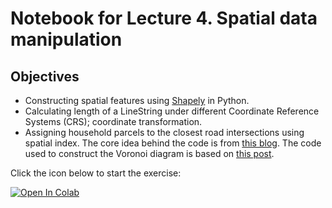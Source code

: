 # Notebook for Lecture 4. Spatial data manipulation

## Objectives
* Constructing spatial features using [Shapely](https://shapely.readthedocs.io/en/latest/manual.html) in Python.
* Calculating length of a LineString under different Coordinate Reference Systems (CRS); coordinate transformation.
* Assigning household parcels to the closest road intersections using spatial index. The core idea behind the code is from [this blog](https://geoffboeing.com/2016/10/r-tree-spatial-index-python/). The code used to construct the Voronoi diagram is based on [this post](https://gis.stackexchange.com/questions/337561/making-polygon-for-every-point-in-set-using-voronois).

Click the icon below to start the exercise:

[![Open In Colab](https://colab.research.google.com/assets/colab-badge.svg)](https://colab.research.google.com/github/UCB-CE170a/Fall2021/blob/master/lecture_4/Lecture_4.ipynb?)
